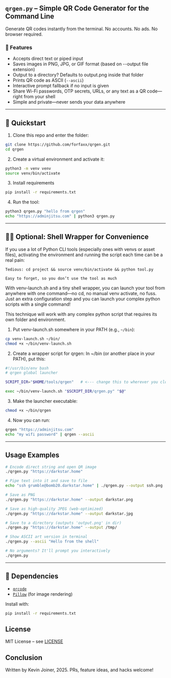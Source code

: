 ## `qrgen.py` – Simple QR Code Generator for the Command Line

Generate QR codes instantly from the terminal.
No accounts. No ads. No browser required.


### 🔧 Features

* Accepts direct text or piped input
* Saves images in PNG, JPG, or GIF format (based on --output file extension)
* Output to a directory? Defaults to output.png inside that folder
* Prints QR code as ASCII (`--ascii`)
* Interactive prompt fallback if no input is given
* Share Wi-Fi passwords, OTP secrets, URLs, or any text as a QR code—right from your shell
* Simple and private—never sends your data anywhere
---

## 🚀 Quickstart 

1. Clone this repo and enter the folder: 
```bash
git clone https://github.com/forfaxx/qrgen.git
cd qrgen
```
2. Create a virtual environment and activate it:
```bash
python3 -m venv venv
source venv/bin/activate

```

3. Install requirements
```bash
pip install -r requirements.txt
```

4. Run the tool: 
```bash
python3 qrgen.py "hello from qrgen"
echo "https://adminjitsu.com" | python3 qrgen.py 
```

---

## 🧙‍♂️  Optional: Shell Wrapper for Convenience

If you use a lot of Python CLI tools (especially ones with venvs or asset files), activating the environment and running the script each time can be a real pain:

    Tedious: cd project && source venv/bin/activate && python tool.py

    Easy to forget, so you don’t use the tool as much

With venv-launch.sh and a tiny shell wrapper, you can launch your tool from anywhere with one command—no cd, no manual venv activate, no fuss. Just an extra configuration step and you can launch your complex python scripts with a single command!

This technique will work with any complex python script that requires its own folder and environment. 

1. Put venv-launch.sh somewhere in your PATH (e.g., `~/bin`):
```bash
cp venv-launch.sh ~/bin/
chmod +x ~/bin/venv-launch.sh

```
2. Create a wrapper script for qrgen: 
In ~/bin (or another place in your PATH), put this:

```bash
#!/usr/bin/env bash
# qrgen global launcher

SCRIPT_DIR="$HOME/tools/qrgen"   # <--- change this to wherever you cloned the repo

exec ~/bin/venv-launch.sh "$SCRIPT_DIR/qrgen.py" "$@"
```

3. Make the launcher executable: 
```bash
chmod +x ~/bin/qrgen
```

4. Now you can run: 
```bash
qrgen "https://adminjitsu.com" 
echo "my wifi password" | qrgen --ascii
```

---



## Usage Examples


```bash
# Encode direct string and open QR image
./qrgen.py "https://darkstar.home"

# Pipe text into it and save to file
echo "ssh grumble@bomb20.darkstar.home" | ./qrgen.py --output ssh.png

# Save as PNG
./qrgen.py "https://darkstar.home" --output darkstar.png

# Save as high-quality JPEG (web-optimized)
./qrgen.py "https://darkstar.home" --output darkstar.jpg

# Save to a directory (outputs 'output.png' in dir)
./qrgen.py "https://darkstar.home" --output /tmp/

# Show ASCII art version in terminal
./qrgen.py --ascii "Hello from the shell"

# No arguments? It'll prompt you interactively
./qrgen.py
```

---

## 🧰 Dependencies

* [`qrcode`](https://pypi.org/project/qrcode/)
* [`Pillow`](https://pypi.org/project/Pillow/) (for image rendering)

Install with: 

```bash
pip install -r requirements.txt
```

## License
MIT License – see [LICENSE](LICENSE)


## Conclusion
Written by Kevin Joiner, 2025. 
PRs, feature ideas, and hacks welcome! 